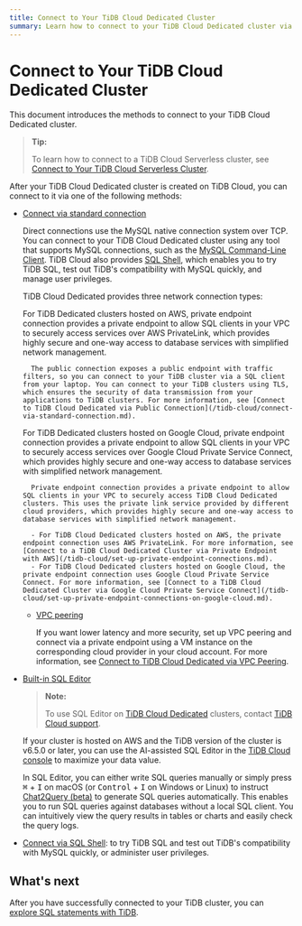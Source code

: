 ```yaml
---
title: Connect to Your TiDB Cloud Dedicated Cluster
summary: Learn how to connect to your TiDB Cloud Dedicated cluster via different methods.
---
```


# Connect to Your TiDB Cloud Dedicated Cluster

This document introduces the methods to connect to your TiDB Cloud Dedicated cluster.

> **Tip:**
>
> To learn how to connect to a TiDB Cloud Serverless cluster, see [Connect to Your TiDB Cloud Serverless Cluster](/tidb-cloud/connect-to-tidb-cluster-serverless.md).

After your TiDB Cloud Dedicated cluster is created on TiDB Cloud, you can connect to it via one of the following methods:

- [Connect via standard connection](/tidb-cloud/connect-via-standard-connection.md)

    Direct connections use the MySQL native connection system over TCP. You can connect to your TiDB Cloud Dedicated cluster using any tool that supports MySQL connections, such as the [MySQL Command-Line Client](https://dev.mysql.com/doc/refman/8.0/en/mysql.html). TiDB Cloud also provides [SQL Shell](/tidb-cloud/connect-via-sql-shell.md), which enables you to try TiDB SQL, test out TiDB's compatibility with MySQL quickly, and manage user privileges.

    TiDB Cloud Dedicated provides three network connection types:

    For TiDB Dedicated clusters hosted on AWS, private endpoint connection provides a private endpoint to allow SQL clients in your VPC to securely access services over AWS PrivateLink, which provides highly secure and one-way access to database services with simplified network management.

        The public connection exposes a public endpoint with traffic filters, so you can connect to your TiDB cluster via a SQL client from your laptop. You can connect to your TiDB clusters using TLS, which ensures the security of data transmission from your applications to TiDB clusters. For more information, see [Connect to TiDB Cloud Dedicated via Public Connection](/tidb-cloud/connect-via-standard-connection.md).

    For TiDB Dedicated clusters hosted on Google Cloud, private endpoint connection provides a private endpoint to allow SQL clients in your VPC to securely access services over Google Cloud Private Service Connect, which provides highly secure and one-way access to database services with simplified network management.

        Private endpoint connection provides a private endpoint to allow SQL clients in your VPC to securely access TiDB Cloud Dedicated clusters. This uses the private link service provided by different cloud providers, which provides highly secure and one-way access to database services with simplified network management.

        - For TiDB Cloud Dedicated clusters hosted on AWS, the private endpoint connection uses AWS PrivateLink. For more information, see [Connect to a TiDB Cloud Dedicated Cluster via Private Endpoint with AWS](/tidb-cloud/set-up-private-endpoint-connections.md).
        - For TiDB Cloud Dedicated clusters hosted on Google Cloud, the private endpoint connection uses Google Cloud Private Service Connect. For more information, see [Connect to a TiDB Cloud Dedicated Cluster via Google Cloud Private Service Connect](/tidb-cloud/set-up-private-endpoint-connections-on-google-cloud.md).

    - [VPC peering](/tidb-cloud/set-up-vpc-peering-connections.md)

        If you want lower latency and more security, set up VPC peering and connect via a private endpoint using a VM instance on the corresponding cloud provider in your cloud account. For more information, see [Connect to TiDB Cloud Dedicated via VPC Peering](/tidb-cloud/set-up-vpc-peering-connections.md).

- [Built-in SQL Editor](/tidb-cloud/explore-data-with-chat2query.md)

    > **Note:**
    >
    > To use SQL Editor on [TiDB Cloud Dedicated](/tidb-cloud/select-cluster-tier.md#tidb-cloud-dedicated) clusters, contact [TiDB Cloud support](/tidb-cloud/tidb-cloud-support.md).

    If your cluster is hosted on AWS and the TiDB version of the cluster is v6.5.0 or later, you can use the AI-assisted SQL Editor in the [TiDB Cloud console](https://tidbcloud.com/) to maximize your data value.

    In SQL Editor, you can either write SQL queries manually or simply press <kbd>⌘</kbd> + <kbd>I</kbd> on macOS (or <kbd>Control</kbd> + <kbd>I</kbd> on Windows or Linux) to instruct [Chat2Query (beta)](/tidb-cloud/tidb-cloud-glossary.md#chat2query) to generate SQL queries automatically. This enables you to run SQL queries against databases without a local SQL client. You can intuitively view the query results in tables or charts and easily check the query logs.

- [Connect via SQL Shell](/tidb-cloud/connect-via-sql-shell.md): to try TiDB SQL and test out TiDB's compatibility with MySQL quickly, or administer user privileges.

## What's next

After you have successfully connected to your TiDB cluster, you can [explore SQL statements with TiDB](/basic-sql-operations.md).
